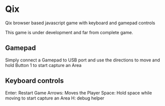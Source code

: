 # Qix
Qix browser based javascript game with keyboard and gamepad controls

This game is under development and far from complete game.

## Gamepad
Simply connect a Gamepad to USB port and use the directions to move and hold Button 1 to start capture an Area

## Keyboard controls
Enter: Restart Game
Arrows: Moves the Player
Space: Hold space while moving to start capture an Area
H: debug helper

